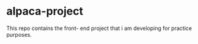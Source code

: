 # alpaca-project
This repo contains the front- end project that i am developing for practice purposes.
